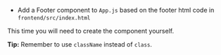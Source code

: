 - Add a Footer component to `App.js` based on the footer html code in `frontend/src/index.html`

This time you will need to create the component yourself. 

**Tip:** Remember to use `className` instead of `class`.
